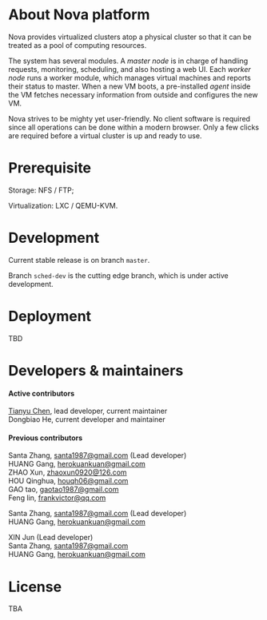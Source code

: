About Nova platform
===================

Nova provides virtualized clusters atop a physical cluster so that it can be treated as a pool of computing resources. 

The system has several modules. A *master node* is in charge of handling requests, monitoring, scheduling, and also hosting a web UI. Each *worker node* runs a worker module, which manages virtual machines and reports their status to master. When a new VM boots, a pre-installed *agent* inside the VM fetches necessary information from outside and configures the new VM.

Nova strives to be mighty yet user-friendly. No client software is required since all operations can be done within a modern browser. Only a few clicks are required before a virtual cluster is up and ready to use. 


Prerequisite
============

Storage: NFS / FTP; 

Virtualization: LXC / QEMU-KVM. 

Development
============

Current stable release is on branch `master`. 

Branch `sched-dev` is the cutting edge branch, which is under active development. 

Deployment
============

TBD

Developers & maintainers
==========

#### Active contributors

[Tianyu Chen](https://github.com/cty12), lead developer, current maintainer  
Dongbiao He, current developer and maintainer  

#### Previous contributors

Santa Zhang, santa1987@gmail.com (Lead developer)  
HUANG Gang, herokuankuan@gmail.com  
ZHAO Xun, zhaoxun0920@126.com  
HOU Qinghua, houqh06@gmail.com  
GAO tao, gaotao1987@gmail.com  
Feng lin, frankvictor@qq.com  

Santa Zhang, santa1987@gmail.com (Lead developer)  
HUANG Gang, herokuankuan@gmail.com  

XIN Jun (Lead developer)  
Santa Zhang, santa1987@gmail.com  
HUANG Gang, herokuankuan@gmail.com  

License
==========

TBA

